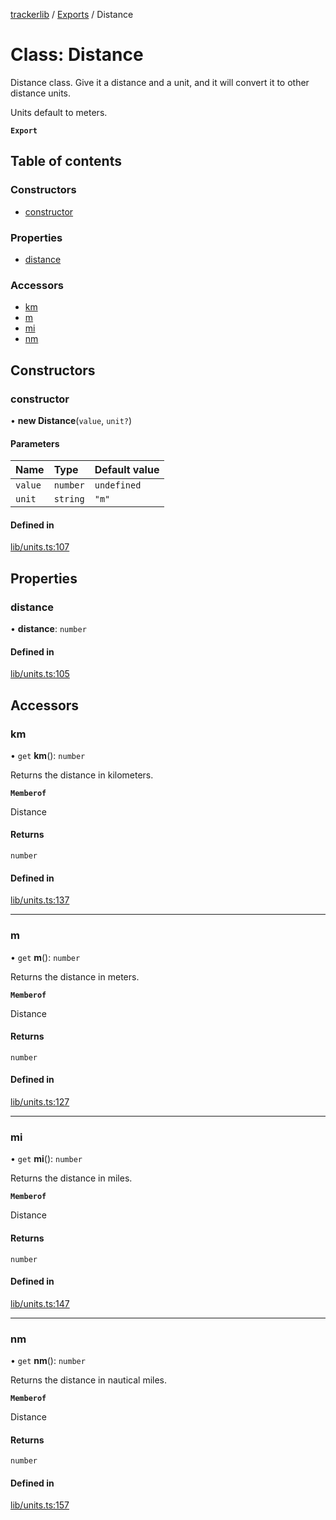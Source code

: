 [trackerlib](../README.md) / [Exports](../modules.md) / Distance

# Class: Distance

Distance class. Give it a distance and a unit, and it will convert it to other distance units.

Units default to meters.

**`Export`**

## Table of contents

### Constructors

- [constructor](Distance.md#constructor)

### Properties

- [distance](Distance.md#distance)

### Accessors

- [km](Distance.md#km)
- [m](Distance.md#m)
- [mi](Distance.md#mi)
- [nm](Distance.md#nm)

## Constructors

### constructor

• **new Distance**(`value`, `unit?`)

#### Parameters

| Name | Type | Default value |
| :------ | :------ | :------ |
| `value` | `number` | `undefined` |
| `unit` | `string` | `"m"` |

#### Defined in

[lib/units.ts:107](https://github.com/florisporro/trackerlib/blob/47e5200/src/lib/units.ts#L107)

## Properties

### distance

• **distance**: `number`

#### Defined in

[lib/units.ts:105](https://github.com/florisporro/trackerlib/blob/47e5200/src/lib/units.ts#L105)

## Accessors

### km

• `get` **km**(): `number`

Returns the distance in kilometers.

**`Memberof`**

Distance

#### Returns

`number`

#### Defined in

[lib/units.ts:137](https://github.com/florisporro/trackerlib/blob/47e5200/src/lib/units.ts#L137)

___

### m

• `get` **m**(): `number`

Returns the distance in meters.

**`Memberof`**

Distance

#### Returns

`number`

#### Defined in

[lib/units.ts:127](https://github.com/florisporro/trackerlib/blob/47e5200/src/lib/units.ts#L127)

___

### mi

• `get` **mi**(): `number`

Returns the distance in miles.

**`Memberof`**

Distance

#### Returns

`number`

#### Defined in

[lib/units.ts:147](https://github.com/florisporro/trackerlib/blob/47e5200/src/lib/units.ts#L147)

___

### nm

• `get` **nm**(): `number`

Returns the distance in nautical miles.

**`Memberof`**

Distance

#### Returns

`number`

#### Defined in

[lib/units.ts:157](https://github.com/florisporro/trackerlib/blob/47e5200/src/lib/units.ts#L157)
